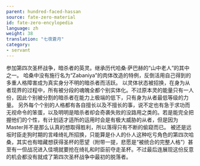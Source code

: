 ```yaml
---
parent: hundred-faced-hassan
source: fate-zero-material
id: fate-zero-encylopedia
language: zh
weight: 38
translation: "七夜蒼月"
category:
- servant
---
```


参加第四次圣杯战争，暗杀者的英灵。继承历代哈桑·萨巴赫的“山中老人”的其中之一。
哈桑中没有施行名为“Zabaniya”的肉体改造的特例，反倒活用自己得到的多重人格障害成为真实身分不明的暗杀者而活跃。
以灵体状态被招换，在身为从者现界的过程中，所有被分段的魂魄全都个别实体化。不过原本灵的能量只有一人份，因此个别被分割的暗杀者在能力上极端的低下，只有身为从者最低等级的力量。
另外每个个别的人格都有各自擅长以及不擅长的事，说不定也有急于求功而无视命令的笨蛋，以及明明是暗杀者却会奇袭失败的没路用之类的。若是能完全把握他们的个性，有计划适才适所的运用时会是有极大威胁的从者，但是因为Master并不是那么认真的想取得胜利，所以落得只有不断的偷窥而已。
被还是远坂时臣走狗时期的言峰绮礼所招换，只能算是仆人的仆人这种吃亏角色的第四次哈桑，其实也有暗藏想获得圣杯的愿望（附带一提，悲愿是“被统合的完整人格”）甚至有一但战况进入佳境就要抢在绮礼和时臣前夺走圣杯。不过最后连展现这份反意的机会都没有就成了第四次圣杯战争中最初的脱落者。

